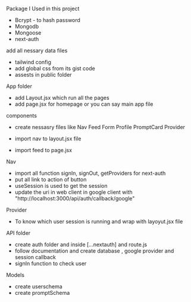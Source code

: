 Package I Used in this project
- Bcrypt - to hash password
- Mongodb
- Mongoose
- next-auth

add all nessary data files
- tailwind config
- add global css from its gist code
- assests in public folder

App folder
- add Layout.jsx which run all the pages
- add page.jsx for homepage or you can say main app file

components
- create nessasry files like 
  Nav
  Feed
  Form
  Profile
  PromptCard
  Provider

- import nav to layout.jsx file
- import feed to page.jsx 

Nav
- import all function signIn, signOut, getProviders for next-auth
- put all link to action of button
- useSession is used to get the session
- update the uri in web client in google client with "http://localhost:3000/api/auth/callback/google"

Provider
- To know which user session is running and wrap with layoyut.jsx file

API folder
- create auth folder and inside [...nextauth] and route.js
- follow documentation and create database , google provider and session callback
- signIn function to check user

Models
- create userschema
- create promptSchema
